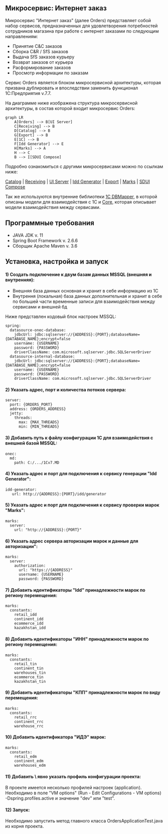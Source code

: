 ## Микросервис: Интернет заказ
Микросервис "Интернет заказ" (далее Orders) представляет собой набор сервисов, 
предназначенных для удовлетворения потребностей сотрудников магазина при работе 
с интернет заказами по следующим направлениям:

- Принятие C&C заказов
- Сборка C&R / SfS заказов
- Выдача SfS заказов курьеру
- Возврат заказов от курьера
- Расформирование заказов
- Просмотр информации по заказам

Сервис Orders является блоком микросервисной архитектуры, которая призвана дублировать и впоследствии заменить функционал 1С:Предприятия v.7.7.
 
На диаграмме ниже изображена структура микросервисной архитектуры, в состав которой входит микросервис Orders:

```mermaid
graph LR
    A[Orders] --> B[UI Server]
    C[Receiving] --> B
    D[Catalog] --> B
    G[Export] --> B
    E[1C] --> B
    F[Idd Generator] --> E
    H[Marks] --> A
    H --> C
    B --> I[SDUI Compose]

```
Подробно ознакомиться с другими микросервисами можно по ссылкам ниже:

[Catalog](https://gitlab.gloria.aaanet.ru/arm/gloria-jeans-catalog) |
[Receiving](https://gitlab.gloria.aaanet.ru/arm/gloria-jeans-receiving) |
[UI Server](https://gitlab.gloria.aaanet.ru/arm/gloria-jeans-ui-server) | 
[Idd Generator](https://gitlab.gloria.aaanet.ru/arm/gloria-jeans-id-generator) |
[Export](https://gitlab.gloria.aaanet.ru/arm/gloria-jeans-export) |
[Marks](https://gitlab.gloria.aaanet.ru/arm/gloria-jeans-marks) |
[SDUI Compose](https://gitlab.gloria.aaanet.ru/project/sduicompose)

Так же используются внутренние библиотеки [1С DBMapper](https://gitlab.gloria.aaanet.ru/arm/gloria-jeans-onec-db-mapper), 
в которой описаны модели для взаимодействия с 1С и 
[Core](https://gitlab.gloria.aaanet.ru/arm/gloria-jeans-core), 
которая описывает модели взаимодействия между сервисами. 

## Программные требования
- JAVA JDK v. 11
- Spring Boot Framework v. 2.6.6
- Сборщик Apache Maven v. 3.6
## Установка, настройка и запуск

#### 1) Создать подключение к двум базам данных MSSQL (внешняя и внутренняя):

- Внешняя база данных основная и хранит в себе информацию из 1С
- Внутрення (локальная) база данных дополнительная и хранит в себе по большей части временные записи для взаимодействия между сервисами и внешней бд 

Ниже представлен кодовый блок настроек MSSQL:

```
spring:
  datasource-onec-database:
    jdbcUrl: jdbc:sqlserver://{ADDRESS}:{PORT};databaseName={DATABASE_NAME};encrypt=false
    username: {USERNAME}
    password: {PASSWORD}
    driverClassName: com.microsoft.sqlserver.jdbc.SQLServerDriver
  datasource-internal-database:
    jdbcUrl: jdbc:sqlserver://{ADDRESS}:{PORT};databaseName={DATABASE_NAME};encrypt=false
    username: {USERNAME}
    password: {PASSWORD}
    driverClassName: com.microsoft.sqlserver.jdbc.SQLServerDriver
```

#### 2) Указать адрес, порт и количества потоков сервера:

```
server:
  port: {ORDERS_PORT}
  address: {ORDERS_ADDRESS}
  jetty:
    threads:
      max: {MAX_THREADS}
      min: {MIN_THREADS}
```

#### 3) Добавить путь к файлу конфигурации 1С для взаимодействия с внешней базой MSSQL:

```
onec:
  md:
    path: C:/.../1Cv7.MD
```

#### 4) Указать адрес и порт для подключения к сервису генерации "Idd Generator":

```
idd-generator:
   url: http://{ADDRESS}:{PORT}/idd/generator
```

#### 5) **Указать адрес и порт для подключения к сервису проверки марок "Marks":**

```
marks:
  server:
    url: "http://{ADDRESS}:{PORT}"
```

#### 6) Указать адрес сервера авторизации марок и данные для авторизации":

```
marks:
  server:
    authorization:
      url: "https://{ADDRESS}"
      username: {USERNAME}
      password: {PASSWORD}
```

#### 7) Добавить идентификаторы "Idd" принадлежности марок по региону перемещения:

```
marks:
  constants:
    retail_idd
    continent_idd 
    ecommerce_idd
    kazakhstan_idd
```

#### 8) Добавить идентификаторы "ИНН" принадлежности марок по региону перемещения:

```
marks:
  constants:
    retail_tin
    continent_tin
    warehouses_tin
    ecommerce_tin
    kazakhstan_tin
```

#### 9) Добавить идентификаторы "КПП" принадлежности марок по виду перемещения:

```
marks:
  constants:
    retail_rrc
    continent_rrc
    warehouse_rrc
```

#### 10) Добавить идентификатора "ИДЭ" марок:

```
marks:
  constants:
    retail_edm
    continent_edm
    warehouses_edm
```

#### 11) Добавить \ явно указать профиль конфигурации проекта:

В проекте имеется несколько профилей настроек (application).
Необходимо в поле "VM options" (Run - Edit Configurations - VM options) -Dspring.profiles.active 
и значение "dev" или "test". 

#### 12) Запуск:

Необходимо запустить метод главного класса OrdersApplicationTest.java из корня проекта.
